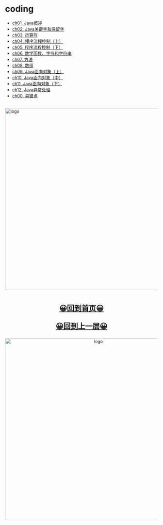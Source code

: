 # coding

-   [ch01. Java概述](ch01.md)
-   [ch02. Java关键字和保留字](ch02.md)
-   [ch03. 运算符](ch03.md)
-   [ch04. 程序流程控制（上）](ch04.md)
-   [ch05. 程序流程控制（下）](ch05.md)
-   [ch06. 数学函数、字符和字符串](ch06.md)
-   [ch07. 方法](ch07.md)
-   [ch08. 数组](ch08.md)
-   [ch09. Java面向对象（上）](ch09.md)
-   [ch10. Java面向对象（中）](ch10.md)
-   [ch11. Java面向对象（下）](ch11.md)
-   [ch12. Java异常处理](ch12.md)
-   [ch00. 易错点](ch00.md)

<br />
<img  src='/img/bjkb.PNG' width="600" alt="logo">
<br />
<br />
<div align="center">
<a href="/index.html"><p style="font-size:24px"><b>&#128512;回到首页&#128512;</b></p></a>
<a href="../index.html"><p style="font-size:24px"><b>&#128512;回到上一层&#128512;</b></p></a>
<img  src='/img/01.jpeg' width="600" alt="logo" />
</div>
<br />
<br />
